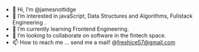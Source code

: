 - 👋 Hi, I’m @jamesnottidge
- 👀 I’m interested in javaScript, Data Structures and Algorithms, Fullstack Engineering .
- 🌱 I’m currently learning Frontend Engineering.
- 💞️ I’m looking to collaborate on software in the fintech space.
- 📫 How to reach me ... send me a mail! @freshice57@gmail.com

<!---
jamesnottidge/jamesnottidge is a ✨ special ✨ repository because its `README.md` (this file) appears on your GitHub profile.
You can click the Preview link to take a look at your changes.
--->
